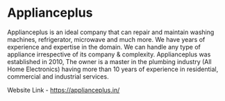 # Applianceplus
Applianceplus is an ideal company that can repair and maintain washing machines, refrigerator, microwave and much more. We have years of experience and expertise in the domain. We can handle any type of appliance irrespective of its company & complexity. Applianceplus was established in 2010, The owner is a master in the plumbing industry (All Home Electronics) having more than 10 years of experience in residential, commercial and industrial services.

Website Link - https://applianceplus.in/
<br><br>
